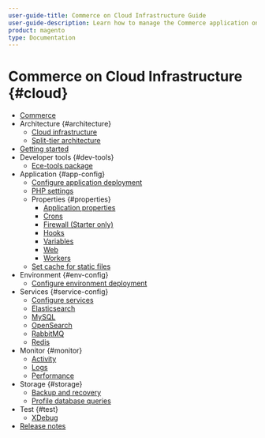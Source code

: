 ```yaml
---
user-guide-title: Commerce on Cloud Infrastructure Guide
user-guide-description: Learn how to manage the Commerce application on Cloud infrastructure.
product: magento
type: Documentation
---
```


# Commerce on Cloud Infrastructure {#cloud}

+ [Commerce](overview.md)
+ Architecture {#architecture}
    + [Cloud infrastructure](architecture/cloud-architecture.md)
    + [Split-tier architecture](architecture/split-tier-architecture.md)
+ [Getting started](https://experienceleague.corp.adobe.com/docs/commerce-cloud-service/start/overview.md)
+ Developer tools {#dev-tools}
    + [Ece-tools package](dev-tools/ece-tools.md)
+ Application {#app-config}
    + [Configure application deployment](application/application-yaml.md)
    + [PHP settings](application/php-settings.md)
    + Properties {#properties}
        + [Application properties](application/properties.md)
        + [Crons](application/crons-property.md)
        + [Firewall (Starter only)](application/firewall-property.md)
        + [Hooks](application/hooks-property.md)
        + [Variables](application/variables-property.md)
        + [Web](application/web-property.md)
        + [Workers](application/workers-property.md)
    + [Set cache for static files](application/set-cache.md)
+ Environment {#env-config}
    + [Configure environment deployment](environment/environment-yaml.md)
+ Services {#service-config}
    + [Configure services](services/services-yaml.md)
    + [Elasticsearch](services/services-elasticsearch.md)
    + [MySQL](services/services-mysql.md)
    + [OpenSearch](services/services-opensearch.md)
    + [RabbitMQ](services/services-rabbitmq.md)
    + [Redis](services/services-redis.md)
+ Monitor {#monitor}
    + [Activity](monitor/activity.md)
    + [Logs](monitor/logs.md)
    + [Performance](monitor/performance.md)
+ Storage {#storage}
    + [Backup and recovery](storage/backup-and-recovery.md)
    + [Profile database queries](storage/profile-database-queries.md)
+ Test {#test}
    + [XDebug](test/xdebug.md)
+ [Release notes](release-notes/cloud-tools.md)
